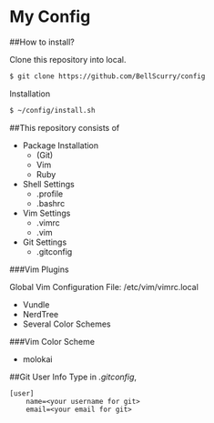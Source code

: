 <!--    GUIDE TO USE GITHUB MARKDOWN
  
Code Block
    '''
    my code 
    '''

Emoji
    http://www.emoji-cheat-sheet.com/
-->

My Config
==============================================
##How to install?

Clone this repository into local.
```sh
$ git clone https://github.com/BellScurry/config
```

Installation
```sh
$ ~/config/install.sh
```

##This repository consists of

* Package Installation
  * (Git)
  * Vim
  * Ruby
* Shell Settings
  * .profile
  * .bashrc
* Vim Settings
  * .vimrc
  * .vim
* Git Settings
  * .gitconfig

###Vim Plugins

Global Vim Configuration File: /etc/vim/vimrc.local

* Vundle
* NerdTree
* Several Color Schemes

###Vim Color Scheme

* molokai


##Git User Info
Type in _.gitconfig_,
```.gitconfig
[user]
    name=<your username for git>
    email=<your email for git>
```
